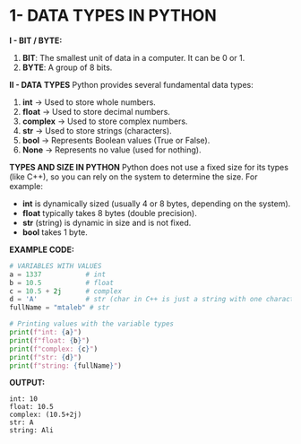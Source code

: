 # 1- DATA TYPES IN PYTHON

**I - BIT / BYTE:**

1. **BIT**: The smallest unit of data in a computer. It can be 0 or 1.
2. **BYTE**: A group of 8 bits.

**II - DATA TYPES**
Python provides several fundamental data types:

1. **int** → Used to store whole numbers.
2. **float** → Used to store decimal numbers.
3. **complex** → Used to store complex numbers.
4. **str** → Used to store strings (characters).
5. **bool** → Represents Boolean values (True or False).
6. **None** → Represents no value (used for nothing).

**TYPES AND SIZE IN PYTHON**
Python does not use a fixed size for its types (like C++), so you can rely on the system to determine the size.
For example:

- **int** is dynamically sized (usually 4 or 8 bytes, depending on the system).
- **float** typically takes 8 bytes (double precision).
- **str** (string) is dynamic in size and is not fixed.
- **bool** takes 1 byte.

**EXAMPLE CODE:**

```python
# VARIABLES WITH VALUES
a = 1337           # int
b = 10.5           # float
c = 10.5 + 2j      # complex
d = 'A'            # str (char in C++ is just a string with one character)
fullName = "mtaleb" # str

# Printing values with the variable types
print(f"int: {a}")
print(f"float: {b}")
print(f"complex: {c}")
print(f"str: {d}")
print(f"string: {fullName}")

```

**OUTPUT:**

```
int: 10
float: 10.5
complex: (10.5+2j)
str: A
string: Ali
```
